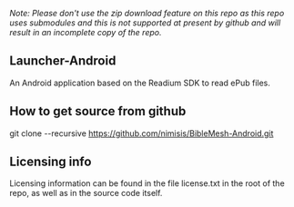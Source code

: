 _Note:  Please don't use the zip download feature on this repo as this repo uses submodules and this is not supported at present by github and will result in an incomplete copy of the repo._


Launcher-Android
---------------------
An Android application based on the Readium SDK to read ePub files. 

How to get source from github
-------------------------------
 git clone --recursive https://github.com/nimisis/BibleMesh-Android.git

Licensing info
----------------
Licensing information can be found in the file license.txt in the root of the repo, as well as in the source code itself.
